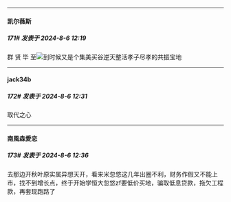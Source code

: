 ﻿
*****

####  凯尔薇斯  
##### 171#       发表于 2024-8-6 12:19

群 贤 毕 至<img src="https://static.saraba1st.com/image/smiley/face2017/034.png" referrerpolicy="no-referrer">到时候又是个集美买谷逆天整活孝子尽孝的共振宝地


*****

####  jack34b  
##### 172#       发表于 2024-8-6 12:31

取代之心


*****

####  南風森愛恋  
##### 173#       发表于 2024-8-6 12:36

去那边开秋叶原实属异想天开，看来米忽悠这几年出圈不利，财务作假又不能上市，找不到增长点，终于开始学恒大忽悠zf要低价买地，骗取低息贷款，拖欠工程款，再套现跑路了

